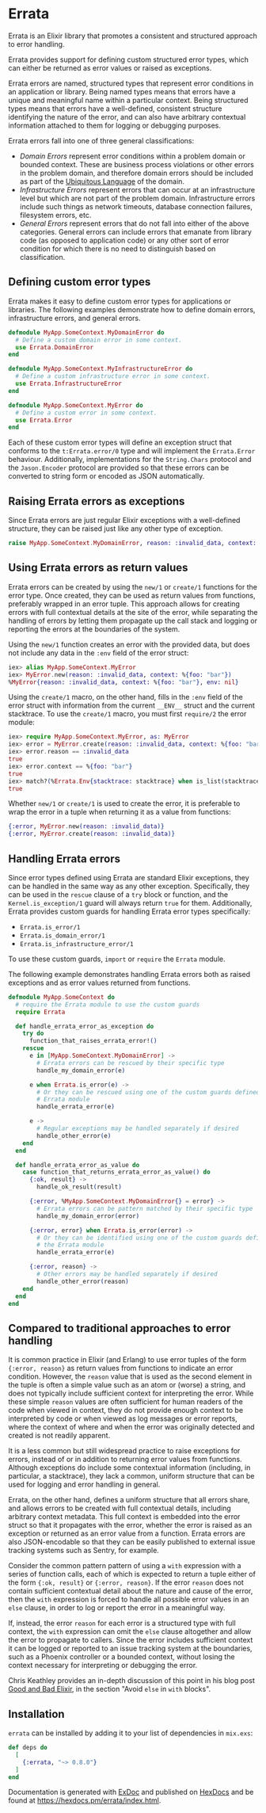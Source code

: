 # Errata

<!-- README START -->

Errata is an Elixir library that promotes a consistent and structured approach to
error handling.

Errata provides support for defining custom structured error types, which can
either be returned as error values or raised as exceptions.

Errata errors are named, structured types that represent error conditions in an
application or library. Being named types means that errors have a unique and
meaningful name within a particular context. Being structured types means that
errors have a well-defined, consistent structure identifying the nature of the
error, and can also have arbitrary contextual information attached to them for
logging or debugging purposes.

Errata errors fall into one of three general classifications:

- _Domain Errors_ represent error conditions within a problem domain or bounded
  context. These are business process violations or other errors in the problem
  domain, and therefore domain errors should be included as part of the
  [Ubiquitous Language](https://martinfowler.com/bliki/UbiquitousLanguage.html)
  of the domain.
- _Infrastructure Errors_ represent errors that can occur at an infrastructure
  level but which are not part of the problem domain. Infrastructure errors
  include such things as network timeouts, database connection failures,
  filesystem errors, etc.
- _General Errors_ represent errors that do not fall into either of the above
  categories. General errors can include errors that emanate from library code
  (as opposed to application code) or any other sort of error condition for
  which there is no need to distinguish based on classification.

## Defining custom error types

Errata makes it easy to define custom error types for applications or libraries.
The following examples demonstrate how to define domain errors, infrastructure
errors, and general errors.

```elixir
defmodule MyApp.SomeContext.MyDomainError do
  # Define a custom domain error in some context.
  use Errata.DomainError
end

defmodule MyApp.SomeContext.MyInfrastructureError do
  # Define a custom infrastructure error in some context.
  use Errata.InfrastructureError
end

defmodule MyApp.SomeContext.MyError do
  # Define a custom error in some context.
  use Errata.Error
end
```

Each of these custom error types will define an exception struct that conforms
to the `t:Errata.error/0` type and will implement the `Errata.Error` behaviour.
Additionally, implementations for the `String.Chars` protocol and the
`Jason.Encoder` protocol are provided so that these errors can be converted to
string form or encoded as JSON automatically.

## Raising Errata errors as exceptions

Since Errata errors are just regular Elixir exceptions with a well-defined
structure, they can be raised just like any other type of exception.

```elixir
raise MyApp.SomeContext.MyDomainError, reason: :invalid_data, context: %{foo: "bar"}
```

## Using Errata errors as return values

Errata errors can be created by using the `new/1` or `create/1` functions for
the error type. Once created, they can be used as return values from functions,
preferably wrapped in an error tuple. This approach allows for creating errors
with full contextual details at the site of the error, while separating the
handling of errors by letting them propagate up the call stack and logging
or reporting the errors at the boundaries of the system.

Using the `new/1` function creates an error with the provided data, but does
not include any data in the `:env` field of the error struct:

```elixir
iex> alias MyApp.SomeContext.MyError
iex> MyError.new(reason: :invalid_data, context: %{foo: "bar"})
%MyError{reason: :invalid_data, context: %{foo: "bar"}, env: nil}
```

Using the `create/1` macro, on the other hand, fills in the `:env` field of
the error struct with information from the current `__ENV__` struct and
the current stacktrace. To use the `create/1` macro, you must first
`require/2` the error module:

```elixir
iex> require MyApp.SomeContext.MyError, as: MyError
iex> error = MyError.create(reason: :invalid_data, context: %{foo: "bar"})
iex> error.reason == :invalid_data
true
iex> error.context == %{foo: "bar"}
true
iex> match?(%Errata.Env{stacktrace: stacktrace} when is_list(stacktrace), error.env)
true
```

Whether `new/1` or `create/1` is used to create the error, it is preferable to
wrap the error in a tuple when returning it as a value from functions:

```elixir
{:error, MyError.new(reason: :invalid_data)}
{:error, MyError.create(reason: :invalid_data)}
```

## Handling Errata errors

Since error types defined using Errata are standard Elixir exceptions, they can
be handled in the same way as any other exception. Specifically, they can be
used in the `rescue` clause of a `try` block or function, and the
`Kernel.is_exception/1` guard will always return `true` for them. Additionally,
Errata provides custom guards for handling Errata error types specifically:

- `Errata.is_error/1`
- `Errata.is_domain_error/1`
- `Errata.is_infrastructure_error/1`

To use these custom guards, `import` or `require` the `Errata` module.

The following example demonstrates handling Errata errors both as raised
exceptions and as error values returned from functions.

```elixir
defmodule MyApp.SomeContext do
  # require the Errata module to use the custom guards
  require Errata

  def handle_errata_error_as_exception do
    try do
      function_that_raises_errata_error!()
    rescue
      e in [MyApp.SomeContext.MyDomainError] ->
        # Errata errors can be rescued by their specific type
        handle_my_domain_error(e)

      e when Errata.is_error(e) ->
        # Or they can be rescued using one of the custom guards defined in the
        # Errata module
        handle_errata_error(e)

      e ->
        # Regular exceptions may be handled separately if desired
        handle_other_error(e)
    end
  end

  def handle_errata_error_as_value do
    case function_that_returns_errata_error_as_value() do
      {:ok, result} ->
        handle_ok_result(result)

      {:error, %MyApp.SomeContext.MyDomainError{} = error} ->
        # Errata errors can be pattern matched by their specific type
        handle_my_domain_error(error)

      {:error, error} when Errata.is_error(error) ->
        # Or they can be identified using one of the custom guards defined in
        # the Errata module
        handle_errata_error(e)

      {:error, reason} ->
        # Other errors may be handled separately if desired
        handle_other_error(reason)
    end
  end
end
```

## Compared to traditional approaches to error handling

It is common practice in Elixir (and Erlang) to use error tuples of the form
`{:error, reason}` as return values from functions to indicate an error
condition. However, the `reason` value that is used as the second element
in the tuple is often a simple value such as an atom or (worse) a string, and
does not typically include sufficient context for interpreting the error.
While these simple `reason` values are often sufficient for human readers of
the code when viewed in context, they do not provide enough context to be
interpreted by code or when viewed as log messages or error reports, where
the context of where and when the error was originally detected and created
is not readily apparent.

It is a less common but still widespread practice to raise exceptions for
errors, instead of or in addition to returning error values from functions.
Although exceptions do include some contextual information (including, in
particular, a stacktrace), they lack a common, uniform structure that can be
used for logging and error handling in general.

Errata, on the other hand, defines a uniform structure that all errors share,
and allows errors to be created with full contextual details, including
arbitrary context metadata. This full context is embedded into the error struct
so that it propagates with the error, whether the error is raised as an
exception or returned as an error value from a function. Errata errors are also
JSON-encodable so that they can be easily published to external issue tracking
systems such as Sentry, for example.

Consider the common pattern pattern of using a `with` expression with a series
of function calls, each of which is expected to return a tuple either of the
form `{:ok, result}` or `{:error, reason}`. If the error `reason` does not
contain sufficient contextual detail about the nature and cause of the error,
then the `with` expression is forced to handle all possible error values in an
`else` clause, in order to log or report the error in a meaningful way.

If, instead, the error `reason` for each error is a structured type with full
context, the `with` expression can omit the `else` clause altogether and allow
the error to propagate to callers. Since the error includes sufficient context
it can be logged or reported to an issue tracking system at the boundaries,
such as a Phoenix controller or a bounded context, without losing the context
necessary for interpreting or debugging the error.

Chris Keathley provides an in-depth discussion of this point in his blog post
[Good and Bad Elixir](https://keathley.io/blog/good-and-bad-elixir.html), in
the section "Avoid `else` in `with` blocks".

<!-- README END -->

## Installation

`errata` can be installed by adding it to your list of dependencies in `mix.exs`:

```elixir
def deps do
  [
    {:errata, "~> 0.8.0"}
  ]
end
```

Documentation is generated with [ExDoc](https://github.com/elixir-lang/ex_doc)
and published on [HexDocs](https://hexdocs.pm/errata/index.html) and be found at
<https://hexdocs.pm/errata/index.html>.
